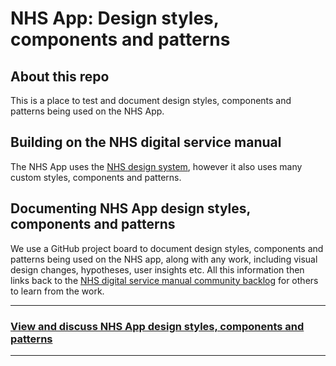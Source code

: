 # NHS App: Design styles, components and patterns

## About this repo

This is a place to test and document design styles, components and patterns being used on the NHS App.

## Building on the NHS digital service manual

The NHS App uses the [NHS design system](https://service-manual.nhs.uk/design-system), however it also uses many custom styles, components and patterns.

## Documenting NHS App design styles, components and patterns

We use a GitHub project board to document design styles, components and patterns being used on the NHS app, along with any work, including visual design changes, hypotheses, user insights etc. All this information then links back to the [NHS digital service manual community backlog](https://github.com/nhsuk/nhsuk-service-manual-community-backlog/projects/1) for others to learn from the work.

---

### **[View and discuss NHS App design styles, components and patterns](https://github.com/orgs/nhsuk/projects/8/views/1)**

---
